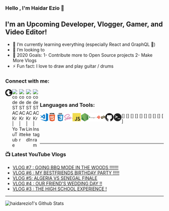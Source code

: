 ### Hello , I'm Haidar Ezio 👋

## I'm an Upcoming Developer, Vlogger, Gamer, and Video Editor!

- 🌱 I’m currently learning everything (especially React and GraphQL 🤣)
- 👯 I’m looking to
- 🥅 2020 Goals: 1- Contribute more to Open Source projects 2- Make More Vlogs
- ⚡ Fun fact: I love to draw and play guitar / drums

### Connect with me:

[<img align="left" alt="codeSTACKr.com" width="22px" src="https://raw.githubusercontent.com/iconic/open-iconic/master/svg/globe.svg" />][website]
[<img align="left" alt="codeSTACKr | YouTube" width="22px" src="https://cdn.jsdelivr.net/npm/simple-icons@v3/icons/youtube.svg" />][youtube]
[<img align="left" alt="codeSTACKr | Twitter" width="22px" src="https://cdn.jsdelivr.net/npm/simple-icons@v3/icons/twitter.svg" />][twitter]
[<img align="left" alt="codeSTACKr | LinkedIn" width="22px" src="https://cdn.jsdelivr.net/npm/simple-icons@v3/icons/linkedin.svg" />][linkedin]
[<img align="left" alt="codeSTACKr | Instagram" width="22px" src="https://cdn.jsdelivr.net/npm/simple-icons@v3/icons/instagram.svg" />][instagram]

<br />

### Languages and Tools:

[<img align="left" alt="Visual Studio Code" width="26px" src="https://raw.githubusercontent.com/github/explore/80688e429a7d4ef2fca1e82350fe8e3517d3494d/topics/visual-studio-code/visual-studio-code.png" />]
[<img align="left" alt="html5" width="26px" src="https://raw.githubusercontent.com/github/explore/80688e429a7d4ef2fca1e82350fe8e3517d3494d/topics/html/html.png" />]
[<img align="left" alt="CSS3" width="26px" src="https://raw.githubusercontent.com/github/explore/80688e429a7d4ef2fca1e82350fe8e3517d3494d/topics/css/css.png" />]
[<img align="left" alt="sass" width="26px" src="https://raw.githubusercontent.com/github/explore/80688e429a7d4ef2fca1e82350fe8e3517d3494d/topics/sass/sass.png" />]
[<img align="left" alt="JavaScript" width="26px" src="https://raw.githubusercontent.com/github/explore/80688e429a7d4ef2fca1e82350fe8e3517d3494d/topics/javascript/javascript.png" />]
[<img align="left" alt="node.js" width="26px" src="https://raw.githubusercontent.com/github/explore/80688e429a7d4ef2fca1e82350fe8e3517d3494d/topics/nodejs/nodejs.png" />]
[<img align="left" alt="MongoDB" width="26px" src="https://raw.githubusercontent.com/github/explore/80688e429a7d4ef2fca1e82350fe8e3517d3494d/topics/mongodb/mongodb.png" />]
[<img align="left" alt="git" width="26px" src="https://raw.githubusercontent.com/github/explore/80688e429a7d4ef2fca1e82350fe8e3517d3494d/topics/git/git.png" />]
[<img align="left" alt="GitHub" width="26px" src="https://raw.githubusercontent.com/github/explore/78df643247d429f6cc873026c0622819ad797942/topics/github/github.png" />]
[<img align="left" alt="html5" width="26px" src="https://raw.githubusercontent.com/github/explore/80688e429a7d4ef2fca1e82350fe8e3517d3494d/topics/terminal/terminal.png" />]

<br />
<br />

---

### 📺 Latest YouTube Vlogs

<!-- YOUTUBE:START -->
- [VLOG #7 : GOING BBQ MODE IN THE WOODS !!!!!!!](https://www.youtube.com/watch?v=RiExKTcxrtM)
- [VLOG #6 : MY BESTFRIENDS BIRTHDAY PARTY !!!!!](https://www.youtube.com/watch?v=_eH0-LJonBc)
- [VLOG #5: ALGERIA VS SENEGAL FINALE](https://www.youtube.com/watch?v=cOaiLfJ8TXQ)
- [VLOG #4 : OUR FRIEND'S WEDDING DAY !!](https://www.youtube.com/watch?v=LGhJTYnIoME)
- [VLOG #3 : THE HIGH SCHOOL EXPERIENCE !](https://www.youtube.com/watch?v=U-bf36U_oJk)
<!-- YOUTUBE:END -->

---

<img align="left" alt="haidarezio1's Github Stats" src="https://github-readme-stats.vercel.app/api?username=haidarezio1&show_icons=true&hide_border=true" />

[website]: https://hellraiser.netlify.app
[twitter]: https://twitter.com/vanillaismyjam
[youtube]: https://www.youtube.com/channel/UCFTQzKapiCcFx9_NzFcqHAw
[instagram]: https://instagram.com/haidar_ezio
[linkedin]: https://www.linkedin.com/in/haidar-ezio-2a3a03182/

